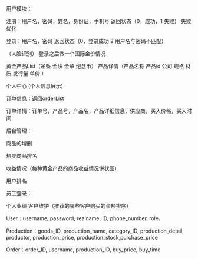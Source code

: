 用户模块：

注册：用户名，密码，姓名，身份证，手机号   返回状态（0，成功，1 失败） 失败优化 

登录：用户名，密码  返回状态（0，登录成功 2  用户名与密码不匹配）

（人脸识别） 登录之后做一个国际金价情况  

 

黄金产品List（吊坠  金块  金章  纪念币）  产品详情（产品名称  产品id  公司  规格  材质 发行量 单价 ） 

 

个人中心 (个人信息展示)

订单信息：返回orderList

订单详情：订单号，产品号，产品名，产品详细信息，供应商，买入价格，买入时间

 

后台管理：

商品的增删

热卖商品排名

收益情况（每种黄金产品的商品收益情况饼状图）

用户排名 

 

 员工登录：

个人业绩  客户维护（推荐的哪些客户购买的金额排序）

User：username, password, realname, ID, phone_number, role，

Production：goods_ID, production_name, category_ID, production_detail, productor, production_price, production_stock,purchase_price

Order：order_ID, username, production_ID, buy_price, buy_time
